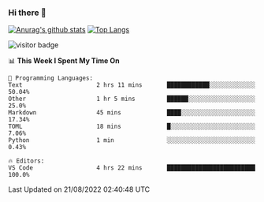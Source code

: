 ### Hi there 👋

<!--
**Akelio-zhang/akelio-zhang** is a ✨ _special_ ✨ repository because its `README.md` (this file) appears on your GitHub profile.

Here are some ideas to get you started:

- 🔭 I’m currently working on ...
- 🌱 I’m currently learning ...
- 👯 I’m looking to collaborate on ...
- 🤔 I’m looking for help with ...
- 💬 Ask me about ...
- 📫 How to reach me: ...
- 😄 Pronouns: ...
- ⚡ Fun fact: ...
-->

[![Anurag's github stats](https://github-readme-stats.vercel.app/api?username=akelio-zhang&line_height=24&hide=contribs&show_icons=true&count_private=true)](https://github.com/anuraghazra/github-readme-stats)
[![Top Langs](https://github-readme-stats.vercel.app/api/top-langs/?username=akelio-zhang&card_width=240&layout=compact&hide=html)](https://github.com/anuraghazra/github-readme-stats)


![visitor badge](https://komarev.com/ghpvc/?username=akelio-zhang&label=PROFILE+VIEWS&style=for-the-badge)
<!--START_SECTION:waka-->
📊 **This Week I Spent My Time On** 

```text
💬 Programming Languages: 
Text                     2 hrs 11 mins       ████████████░░░░░░░░░░░░░   50.04% 
Other                    1 hr 5 mins         ██████░░░░░░░░░░░░░░░░░░░   25.0% 
Markdown                 45 mins             ████░░░░░░░░░░░░░░░░░░░░░   17.34% 
TOML                     18 mins             █░░░░░░░░░░░░░░░░░░░░░░░░   7.06% 
Python                   1 min               ░░░░░░░░░░░░░░░░░░░░░░░░░   0.43%

🔥 Editors: 
VS Code                  4 hrs 22 mins       █████████████████████████   100.0%

```


 Last Updated on 21/08/2022 02:40:48 UTC
<!--END_SECTION:waka-->

